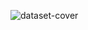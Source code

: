 ![dataset-cover](https://user-images.githubusercontent.com/116888924/198825067-f5f37395-2346-40de-83ee-1080ebce04ec.jpg)
